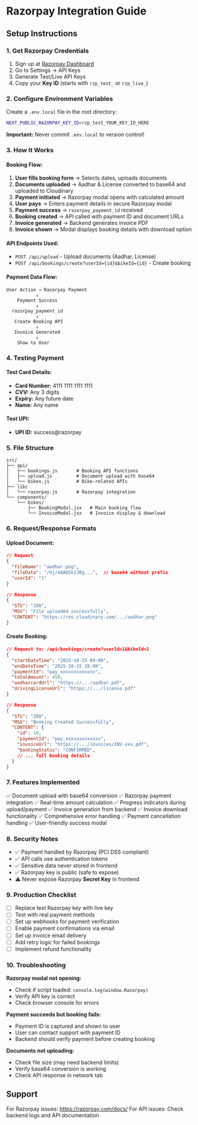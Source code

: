 # Razorpay Integration Guide

## Setup Instructions

### 1. Get Razorpay Credentials

1. Sign up at [Razorpay Dashboard](https://dashboard.razorpay.com/signup)
2. Go to Settings → API Keys
3. Generate Test/Live API Keys
4. Copy your **Key ID** (starts with `rzp_test_` or `rzp_live_`)

### 2. Configure Environment Variables

Create a `.env.local` file in the root directory:

```bash
NEXT_PUBLIC_RAZORPAY_KEY_ID=rzp_test_YOUR_KEY_ID_HERE
```

**Important:** Never commit `.env.local` to version control!

### 3. How It Works

#### Booking Flow:

1. **User fills booking form** → Selects dates, uploads documents
2. **Documents uploaded** → Aadhar & License converted to base64 and uploaded to Cloudinary
3. **Payment initiated** → Razorpay modal opens with calculated amount
4. **User pays** → Enters payment details in secure Razorpay modal
5. **Payment success** → `razorpay_payment_id` received
6. **Booking created** → API called with payment ID and document URLs
7. **Invoice generated** → Backend generates invoice PDF
8. **Invoice shown** → Modal displays booking details with download option

#### API Endpoints Used:

- `POST /api/upload` - Upload documents (Aadhar, License)
- `POST /api/bookings/create?userId={id}&bikeId={id}` - Create booking

#### Payment Data Flow:

```
User Action → Razorpay Payment
           ↓
    Payment Success
           ↓
  razorpay_payment_id
           ↓
   Create Booking API
           ↓
   Invoice Generated
           ↓
    Show to User
```

### 4. Testing Payment

#### Test Card Details:

- **Card Number:** 4111 1111 1111 1111
- **CVV:** Any 3 digits
- **Expiry:** Any future date
- **Name:** Any name

#### Test UPI:

- **UPI ID:** success@razorpay

### 5. File Structure

```
src/
├── api/
│   ├── bookings.js       # Booking API functions
│   ├── upload.js         # Document upload with base64
│   └── bikes.js          # Bike-related APIs
├── lib/
│   └── razorpay.js       # Razorpay integration
└── components/
    └── bikes/
        ├── BookingModal.jsx   # Main booking flow
        └── InvoiceModal.jsx   # Invoice display & download
```

### 6. Request/Response Formats

#### Upload Document:
```json
// Request
{
  "fileName": "aadhar.png",
  "fileData": "/9j/4AAQSkZJRg...",  // base64 without prefix
  "userId": "1"
}

// Response
{
  "STS": "200",
  "MSG": "File uploaded successfully",
  "CONTENT": "https://res.cloudinary.com/.../aadhar.png"
}
```

#### Create Booking:
```json
// Request to: /api/bookings/create?userId=1&bikeId=2
{
  "startDateTime": "2025-10-15 09:00",
  "endDateTime": "2025-10-15 18:00",
  "paymentId": "pay_xxxxxxxxxxxxx",
  "totalAmount": 450,
  "aadharcardUrl": "https://.../aadhar.pdf",
  "drivingLicenseUrl": "https://.../license.pdf"
}

// Response
{
  "STS": "200",
  "MSG": "Booking Created Successfully",
  "CONTENT": {
    "id": 10,
    "paymentId": "pay_xxxxxxxxxxxxx",
    "invoiceUrl": "https://.../invoices/INV-xxx.pdf",
    "bookingStatus": "CONFIRMED",
    // ... full booking details
  }
}
```

### 7. Features Implemented

✅ Document upload with base64 conversion
✅ Razorpay payment integration
✅ Real-time amount calculation
✅ Progress indicators during upload/payment
✅ Invoice generation from backend
✅ Invoice download functionality
✅ Comprehensive error handling
✅ Payment cancellation handling
✅ User-friendly success modal

### 8. Security Notes

- ✅ Payment handled by Razorpay (PCI DSS compliant)
- ✅ API calls use authentication tokens
- ✅ Sensitive data never stored in frontend
- ✅ Razorpay key is public (safe to expose)
- ⚠️ Never expose Razorpay **Secret Key** in frontend

### 9. Production Checklist

- [ ] Replace test Razorpay key with live key
- [ ] Test with real payment methods
- [ ] Set up webhooks for payment verification
- [ ] Enable payment confirmations via email
- [ ] Set up invoice email delivery
- [ ] Add retry logic for failed bookings
- [ ] Implement refund functionality

### 10. Troubleshooting

**Razorpay modal not opening:**
- Check if script loaded: `console.log(window.Razorpay)`
- Verify API key is correct
- Check browser console for errors

**Payment succeeds but booking fails:**
- Payment ID is captured and shown to user
- User can contact support with payment ID
- Backend should verify payment before creating booking

**Documents not uploading:**
- Check file size (may need backend limits)
- Verify base64 conversion is working
- Check API response in network tab

## Support

For Razorpay issues: https://razorpay.com/docs/
For API issues: Check backend logs and API documentation
